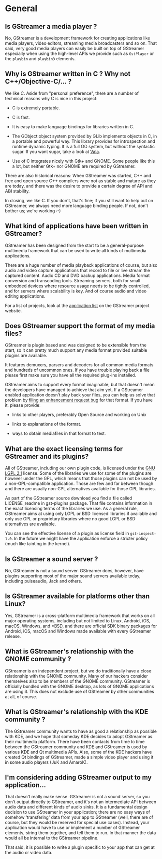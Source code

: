 # General

## Is GStreamer a media player ?

No, GStreamer is a development framework for creating applications like
media players, video editors, streaming media broadcasters and so on.
That said, very good media players can easily be built on top of GStreamer
especially when using the high-level APIs we provide such as `GstPlayer` or
the `playbin` and `playbin3` elements.

## Why is GStreamer written in C ? Why not C++/Objective-C/... ?

We like C. Aside from "personal preference", there are a number
of technical reasons why C is nice in this project:

  - C is extremely portable.

  - C is fast.

  - It is easy to make language bindings for libraries written in C.

  - The GObject object system provided by GLib implements objects in C,
    in a portable and powerful way. This library provides for introspection
    and runtime dynamic typing. It is a full OO system, but without the
    syntactic sugar. If you want sugar, take a look at
    [Vala](http://live.gnome.org/Vala).

  - Use of C integrates nicely with Gtk+ and GNOME. Some people like
    this a lot, but neither Gtk+ nor GNOME are required by GStreamer.

There are also historical reasons: When GStreamer was started, C++ and
free and open source C++ compilers were not as stable and mature as they
are today, and there was the desire to provide a certain degree of
API and ABI stability.

In closing, we like C. If you don't, that's fine; if you still want
to help out on GStreamer, we always need more language binding people.
If not, don't bother us; we're working :-)

## What kind of applications have been written in GStreamer?

GStreamer has been designed from the start to be a general-purpose multimedia
framework that can be used to write all kinds of multimedia applications.

There are a huge number of media playback applications of course, but also
audio and video capture applications that record to file or live stream the
captured content. Audio CD and DVD backup applications. Media format conversion
and transcoding tools. Streaming servers, both for small embedded devices where
resource usage needs to be tightly controlled, and for servers where scalability
is key. And of course audio and video editing applications.

For a list of projects, look at the [application
list](http://gstreamer.freedesktop.org/apps/) on the GStreamer project
website.

## Does GStreamer support the format of my media files?

GStreamer is plugin based and was designed to be extensible from the start,
so it can pretty much support any media format provided suitable plugins
are available.

It features demuxers, parsers and decoders for all common media formats and
hundreds of uncommon ones. If you have trouble playing back a file please
first make sure you have all the required plug-ins installed.

GStreamer aims to support every format imaginable, but that
doesn't mean the developers have managed to achieve that aim yet. If a
GStreamer enabled application doesn't play back your files, you can help
us solve that problem by [filing an enhancement request
bug](http://bugzilla.gnome.org) for that format. If you have it, please
provide:

  - links to other players, preferably Open Source and working on Unix

  - links to explanations of the format.

  - ways to obtain mediafiles in that format to test.

## What are the exact licensing terms for GStreamer and its plugins?

All of GStreamer, including our own plugin code, is licensed
under the [GNU LGPL 2.1](http://www.gnu.org/licenses/lgpl-2.1.html)
license. Some of the libraries we use for some of the plugins are
however under the GPL, which means that those plugins can not be used by
a non-GPL-compatible application. Those are few and far between though
and there are usually non-GPL alternatives available for those GPL libraries.

As part of the GStreamer source download you find a file called
LICENSE\_readme in gst-plugins package. That file contains information
in the exact licensing terms of the libraries we use. As a general rule,
GStreamer aims at using only LGPL or BSD licensed libraries if available
and only use GPL or proprietary libraries where no good LGPL or BSD
alternatives are available.

You can see the effective license of a plugin as license field in
`gst-inspect-1.0`. In the future we might have the application enforce a
stricter policy (much like tainting in the kernel).

## Is GStreamer a sound server ?

No, GStreamer is not a sound server. GStreamer does, however, have
plugins supporting most of the major sound servers available today,
including pulseaudio, Jack and others.

## Is GStreamer available for platforms other than Linux?

Yes, GStreamer is a cross-platform multimedia framework that
works on all major operating systems, including but not limited to
Linux, Android, iOS, macOS, Windows, and *BSD, and there are official
SDK binary packages for Android, iOS, macOS and Windows made available
with every GStreamer release.

## What is GStreamer's relationship with the GNOME community ?

GStreamer is an independent project, but we do traditionally have
a close relationship with the GNOME community. Many of our hackers
consider themselves also to be members of the GNOME community. GStreamer
is officially bundled with the GNOME desktop, as lots of GNOME applications
are using it. This does not exclude use of GStreamer by other communities
at all, of course.

## What is GStreamer's relationship with the KDE community ?

The GStreamer community wants to have as good a relationship as
possible with KDE, and we hope that someday KDE decides to adopt
GStreamer as their multimedia platform. There have been contacts
from time to time between the GStreamer community and KDE and
GStreamer is used by various KDE and Qt multimedia APIs. Also,
some of the KDE hackers have created Qt bindings of GStreamer, made a
simple video player and using it in some audio players (JuK and AmaroK).

## I'm considering adding GStreamer output to my application...

That doesn't really make sense. GStreamer is not a sound server,
so you don't output directly to GStreamer, and it's not an intermediate
API between audio data and different kinds of audio sinks. It is a
fundamental design decision to use GStreamer in your application; there are
no easy ways of somehow 'transfering' data from your app to GStreamer (well,
there are of course, but they would be reserved for special use cases).
Instead, your application would have to use or implement a number of GStreamer
elements, string them together, and tell them to run. In that manner the
data would all be internal to the GStreamer pipeline.

That said, it is possible to write a plugin specific to your app that
can get at the audio or video data.
